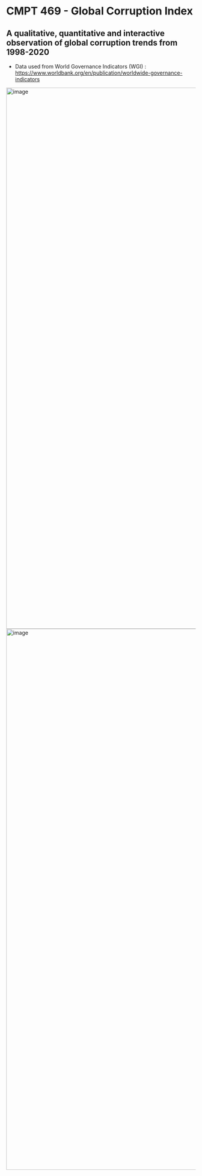 # CMPT 469 - Global Corruption Index
## A qualitative, quantitative and interactive observation of global corruption trends from 1998-2020
- Data used from World Governance Indicators (WGI) : https://www.worldbank.org/en/publication/worldwide-governance-indicators

<img width="1440" alt="image" src="https://github.com/PeterSalnikov/cmpt469-govt-corruption-vis/assets/76726209/ee868b05-b71e-4ac5-9419-aac94491313f">

<img width="1440" alt="image" src="https://github.com/PeterSalnikov/cmpt469-govt-corruption-vis/assets/76726209/6aeb1b3e-345a-4943-b53b-eb9b6d8b3bff">

